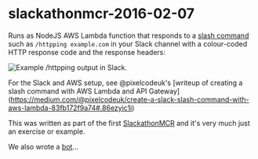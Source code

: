 # slackathonmcr-2016-02-07

Runs as NodeJS AWS Lambda function that responds to a [slash command](https://api.slack.com/slash-commands) such as `/httpping example.com` in your Slack channel with a colour-coded HTTP response code and the response headers:

![Example /httpping output in Slack](https://pbs.twimg.com/media/CayXLGJWcAAnwzJ.jpg).

For the Slack and AWS setup, see @pixelcodeuk's [writeup of creating a slash command with AWS Lambda and API Gateway] (https://medium.com/@pixelcodeuk/create-a-slack-slash-command-with-aws-lambda-83fb172f9a74#.86ezyic1i)

This was written as part of the first [SlackathonMCR](https://www.eventbrite.co.uk/e/slackathon-mcr-tickets-20036713349) and it's very much just an exercise or example.

We also wrote a [bot](https://github.com/bcaller/slack-bingo-bot)...
